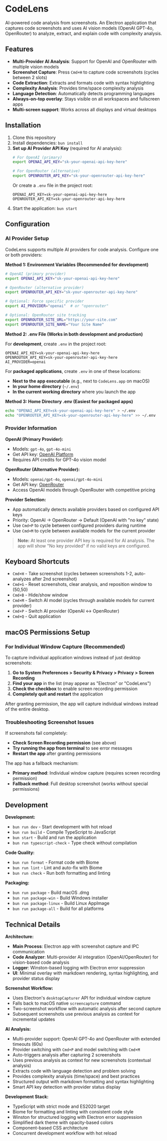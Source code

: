 # CodeLens

AI-powered code analysis from screenshots. An Electron application that captures code screenshots and uses AI vision models (OpenAI GPT-4o, OpenRouter) to analyze, extract, and explain code with complexity analysis.

## Features

- **Multi-Provider AI Analysis**: Support for OpenAI and OpenRouter with multiple vision models
- **Screenshot Capture**: Press `Cmd+H` to capture code screenshots (cycles between 2 slots)
- **Code Extraction**: Extracts and formats code with syntax highlighting
- **Complexity Analysis**: Provides time/space complexity analysis
- **Language Detection**: Automatically detects programming languages
- **Always-on-top overlay**: Stays visible on all workspaces and fullscreen apps
- **Multi-screen support**: Works across all displays and virtual desktops

## Installation

1. Clone this repository
2. Install dependencies: `bun install`
3. **Set up AI Provider API Key** (required for AI analysis):
   ```bash
   # For OpenAI (primary)
   export OPENAI_API_KEY="sk-your-openai-api-key-here"
   
   # For OpenRouter (alternative)
   export OPENROUTER_API_KEY="sk-your-openrouter-api-key-here"
   ```
   Or create a `.env` file in the project root:
   ```
   OPENAI_API_KEY=sk-your-openai-api-key-here
   OPENROUTER_API_KEY=sk-your-openrouter-api-key-here
   ```
4. Start the application: `bun start`

## Configuration

### AI Provider Setup

CodeLens supports multiple AI providers for code analysis. Configure one or both providers:

**Method 1: Environment Variables (Recommended for development)**
```bash
# OpenAI (primary provider)
export OPENAI_API_KEY="sk-your-openai-api-key-here"

# OpenRouter (alternative provider)
export OPENROUTER_API_KEY="sk-your-openrouter-api-key-here"

# Optional: Force specific provider
export AI_PROVIDER="openai"  # or "openrouter"

# Optional: OpenRouter site tracking
export OPENROUTER_SITE_URL="https://your-site.com"
export OPENROUTER_SITE_NAME="Your Site Name"
```

**Method 2: .env File (Works in both development and production)**

For **development**, create `.env` in the project root:
```
OPENAI_API_KEY=sk-your-openai-api-key-here
OPENROUTER_API_KEY=sk-your-openrouter-api-key-here
AI_PROVIDER=openai
```

For **packaged applications**, create `.env` in one of these locations:
- **Next to the app executable** (e.g., next to `CodeLens.app` on macOS)
- **In your home directory** (`~/.env`)
- **In the current working directory** where you launch the app

**Method 3: Home Directory .env (Easiest for packaged apps)**
```bash
echo "OPENAI_API_KEY=sk-your-openai-api-key-here" > ~/.env
echo "OPENROUTER_API_KEY=sk-your-openrouter-api-key-here" >> ~/.env
```

### Provider Information

**OpenAI (Primary Provider):**
- Models: `gpt-4o`, `gpt-4o-mini`
- Get API key: [OpenAI Platform](https://platform.openai.com/api-keys)
- Requires API credits for GPT-4o vision model

**OpenRouter (Alternative Provider):**
- Models: `openai/gpt-4o`, `openai/gpt-4o-mini`
- Get API key: [OpenRouter](https://openrouter.ai/keys)
- Access OpenAI models through OpenRouter with competitive pricing

**Provider Selection:**
- App automatically detects available providers based on configured API keys
- Priority: OpenAI → OpenRouter → Default (OpenAI with "no key" state)
- Use `Cmd+P` to cycle between configured providers during runtime
- Use `Cmd+M` to cycle between available models for the current provider

> **Note:** At least one provider API key is required for AI analysis. The app will show "No key provided" if no valid keys are configured.

## Keyboard Shortcuts

- `Cmd+H` - Take screenshot (cycles between screenshots 1-2, auto-analyzes after 2nd screenshot)
- `Cmd+G` - Reset screenshots, clear analysis, and reposition window to (50,50)
- `Cmd+B` - Hide/show window
- `Cmd+M` - Switch AI model (cycles through available models for current provider)
- `Cmd+P` - Switch AI provider (OpenAI ↔ OpenRouter)
- `Cmd+Q` - Quit application

## macOS Permissions Setup

### For Individual Window Capture (Recommended)

To capture individual application windows instead of just desktop screenshots:

1. **Go to System Preferences > Security & Privacy > Privacy > Screen Recording**
2. **Find your app** in the list (may appear as "Electron" or "CodeLens")
3. **Check the checkbox** to enable screen recording permission
4. **Completely quit and restart** the application

After granting permission, the app will capture individual windows instead of the entire desktop.

### Troubleshooting Screenshot Issues

If screenshots fail completely:

- **Check Screen Recording permission** (see above)
- **Try running the app from terminal** to see error messages
- **Restart the app** after granting permissions

The app has a fallback mechanism:
- **Primary method**: Individual window capture (requires screen recording permission)
- **Fallback method**: Full desktop screenshot (works without special permissions)

## Development

**Development:**
- `bun run dev` - Start development with hot reload
- `bun run build` - Compile TypeScript to JavaScript
- `bun start` - Build and run the application
- `bun run typescript-check` - Type check without compilation

**Code Quality:**
- `bun run format` - Format code with Biome
- `bun run lint` - Lint and auto-fix with Biome
- `bun run check` - Run both formatting and linting

**Packaging:**
- `bun run package` - Build macOS .dmg
- `bun run package-win` - Build Windows installer
- `bun run package-linux` - Build Linux AppImage
- `bun run package-all` - Build for all platforms

## Technical Details

**Architecture:**
- **Main Process**: Electron app with screenshot capture and IPC communication
- **Code Analyzer**: Multi-provider AI integration (OpenAI/OpenRouter) for vision-based code analysis
- **Logger**: Winston-based logging with Electron error suppression
- **UI**: Minimal overlay with markdown rendering, syntax highlighting, and provider status display

**Screenshot Workflow:**
- Uses Electron's `desktopCapturer` API for individual window capture
- Falls back to macOS native `screencapture` command
- Two-screenshot workflow with automatic analysis after second capture
- Subsequent screenshots use previous analysis as context for incremental updates

**AI Analysis:**
- Multi-provider support: OpenAI GPT-4o and OpenRouter with extended timeouts (60s)
- Provider switching with `Cmd+P` and model switching with `Cmd+M`
- Auto-triggers analysis after capturing 2 screenshots
- Uses previous analysis as context for new screenshots (contextual analysis)
- Extracts code with language detection and problem solving
- Provides complexity analysis (time/space) and best practices
- Structured output with markdown formatting and syntax highlighting
- Smart API key detection with provider status display

**Development Stack:**
- TypeScript with strict mode and ES2020 target
- Biome for formatting and linting with consistent code style
- Winston for structured logging with Electron error suppression
- Simplified dark theme with opacity-based colors
- Component-based CSS architecture
- Concurrent development workflow with hot reload

